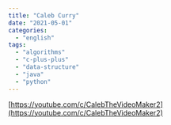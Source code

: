 ```yaml
---
title: "Caleb Curry"
date: "2021-05-01"
categories:
  - "english"
tags:
  - "algorithms"
  - "c-plus-plus"
  - "data-structure"
  - "java"
  - "python"
---
```


[https://youtube.com/c/CalebTheVideoMaker2](https://youtube.com/c/CalebTheVideoMaker2)
